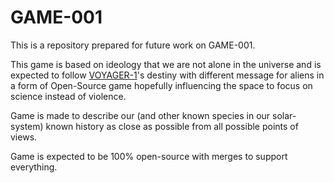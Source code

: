 # GAME-001
This is a repository prepared for future work on GAME-001. 

This game is based on ideology that we are not alone in the universe and is expected to follow [VOYAGER-1](https://en.wikipedia.org/wiki/Voyager_1)'s destiny with different message for aliens in a form of Open-Source game hopefully influencing the space to focus on science instead of violence.

Game is made to describe our (and other known species in our solar-system) known history as close as possible from all possible points of views.

Game is expected to be 100% open-source with merges to support everything.
